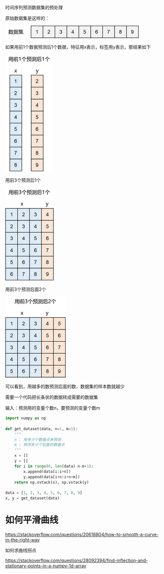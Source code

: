 时间序列预测数据集的预处理

原始数据集是这样的：

![image-20210425192319180](img/image-20210425192319180.png)

如果用前1个数据预测后1个数据，特征用x表示，标签用y表示，那结果如下

![image-20210425192253961](img/image-20210425192253961.png)

用前3个预测后1个

![image-20210425193010797](img/image-20210425193010797.png)

用前3个预测后面2个

![image-20210425193420531](img/image-20210425193420531.png)

可以看到，用越多的数预测后面的数，数据集的样本数就越少

需要一个代码把长条状的数据转成需要的数据集

输入：预测用的变量个数n，要预测的变量个数m

```python
import numpy as np

def get_dataset(data, n=1, m=1):
    """
    n : 用多少个数据点来预测
    m : 预测多少个后面的数据点
    """
    x = []
    y = []
    for i in range(0, len(data)-n-m+1):
        x.append(data[i:i+n])
        y.append(data[i+n:i+n+m])
    return np.vstack(x), np.vstack(y) 

data = [1, 2, 3, 4, 5, 6, 7, 8, 9]
x, y = get_dataset(data)
```



# 如何平滑曲线

https://stackoverflow.com/questions/20618804/how-to-smooth-a-curve-in-the-right-way

如何求曲线拐点

https://stackoverflow.com/questions/28092394/find-inflection-and-stationary-points-in-a-numpy-1d-array
